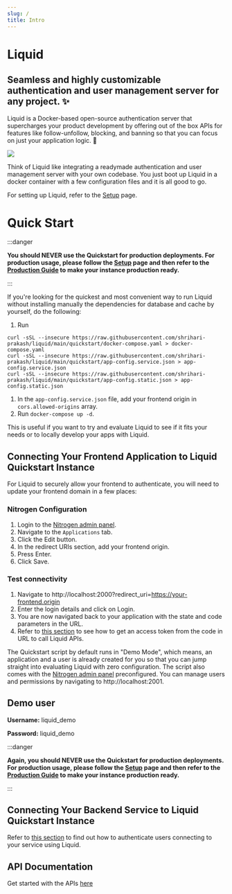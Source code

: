 ```yaml
---
slug: /
title: Intro
---
```


# Liquid
## Seamless and highly customizable authentication and user management server for any project. ✨

Liquid is a Docker-based open-source authentication server that supercharges your product development by offering out of the box APIs for features like follow-unfollow, blocking, and banning so that you can focus on just your application logic. 🚀 

![](https://github.com/shrihari-prakash/liquid/raw/main/images/liquid-banner.png)

Think of Liquid like integrating a readymade authentication and user management server with your own codebase. You just boot up Liquid in a docker container with a few configuration files and it is all good to go.

For setting up Liquid, refer to the [Setup](/Setup) page.

# Quick Start

:::danger

**You should NEVER use the Quickstart for production deployments. For production usage, please follow the [Setup](/Setup) page and then refer to the [Production Guide](/Making-Liquid-Production-Ready) to make your instance production ready.**

:::

If you're looking for the quickest and most convenient way to run Liquid without installing manually the dependencies for database and cache by yourself, do the following:

1. Run 
```shell
curl -sSL --insecure https://raw.githubusercontent.com/shrihari-prakash/liquid/main/quickstart/docker-compose.yaml > docker-compose.yaml
curl -sSL --insecure https://raw.githubusercontent.com/shrihari-prakash/liquid/main/quickstart/app-config.service.json > app-config.service.json
curl -sSL --insecure https://raw.githubusercontent.com/shrihari-prakash/liquid/main/quickstart/app-config.static.json > app-config.static.json
```
1. In the `app-config.service.json` file, add your frontend origin in `cors.allowed-origins` array.
2. Run `docker-compose up -d`. 

This is useful if you want to try and evaluate Liquid to see if it fits your needs or to locally develop your apps with Liquid.

## Connecting Your Frontend Application to Liquid Quickstart Instance
For Liquid to securely allow your frontend to authenticate, you will need to update your frontend domain in a few places:

### Nitrogen Configuration
1. Login to the [Nitrogen admin panel](http://localhost:2001).
2. Navigate to the `Applications` tab.
3. Click the Edit button.
4. In the redirect URIs section, add your frontend origin.
5. Press Enter.
6. Click Save.

### Test connectivity
1. Navigate to http://localhost:2000?redirect_uri=https://your-frontend.origin
2. Enter the login details and click on Login.
3. You are now navigated back to your application with the state and code parameters in the URL.
4. Refer to [this section](/api-documentation/API-Documentation-OAuth-2.0#access-token-from-authorization-code) to see how to get an access token from the code in URL to call Liquid APIs.

The Quickstart script by default runs in "Demo Mode", which means, an application and a user is already created for you so that you can jump straight into evaluating Liquid with zero configuration. The script also comes with the [Nitrogen admin panel](https://github.com/shrihari-prakash/nitrogen) preconfigured. You can manage users and permissions by navigating to http://localhost:2001.

## Demo user
**Username:** liquid_demo

**Password:** liquid_demo

:::danger

**Again, you should NEVER use the Quickstart for production deployments. For production usage, please follow the [Setup](/Setup) page and then refer to the [Production Guide](/Making-Liquid-Production-Ready) to make your instance production ready.**

:::

## Connecting Your Backend Service to Liquid Quickstart Instance
Refer to [this section](/Understanding-Access-Control-and-Integrating-with-Other-Microservices) to find out how to authenticate users connecting to your service using Liquid.

## API Documentation

Get started with the APIs [here](/api-documentation/API-Documentation-OAuth-2.0)
